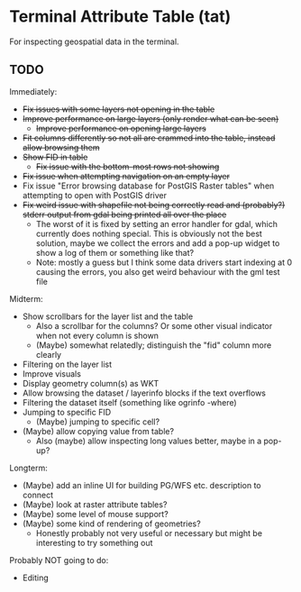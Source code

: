 # Terminal Attribute Table (tat)

For inspecting geospatial data in the terminal.

## TODO

Immediately:
- ~~Fix issues with some layers not opening in the table~~
- ~~Improve performance on large layers (only render what can be seen)~~
  - ~~Improve performance on opening large layers~~
- ~~Fit columns differently so not all are crammed into the table, instead allow browsing them~~
- ~~Show FID in table~~
  - ~~Fix issue with the bottom-most rows not showing~~
- ~~Fix issue when attempting navigation on an empty layer~~
- Fix issue "Error browsing database for PostGIS Raster tables" when attempting to open with PostGIS driver
- ~~Fix weird issue with shapefile not being correctly read and (probably?) stderr output from gdal being printed all over the place~~
  - The worst of it is fixed by setting an error handler for gdal, which currently does nothing special. This is obviously not the best solution,
  maybe we collect the errors and add a pop-up widget to show a log of them or something like that?
  - Note: mostly a guess but I think some data drivers start indexing at 0 causing the errors, you also get weird behaviour with the gml test file

Midterm:
- Show scrollbars for the layer list and the table
  - Also a scrollbar for the columns? Or some other visual indicator when not every column is shown
  - (Maybe) somewhat relatedly; distinguish the "fid" column more clearly
- Filtering on the layer list
- Improve visuals
- Display geometry column(s) as WKT
- Allow browsing the dataset / layerinfo blocks if the text overflows
- Filtering the dataset itself (something like ogrinfo -where)
- Jumping to specific FID
  - (Maybe) jumping to specific cell?
- (Maybe) allow copying value from table?
  - Also (maybe) allow inspecting long values better, maybe in a pop-up?

Longterm:
- (Maybe) add an inline UI for building PG/WFS etc. description to connect
- (Maybe) look at raster attribute tables?
- (Maybe) some level of mouse support?
- (Maybe) some kind of rendering of geometries?
  - Honestly probably not very useful or necessary but might be interesting to try something out

Probably NOT going to do:
- Editing
